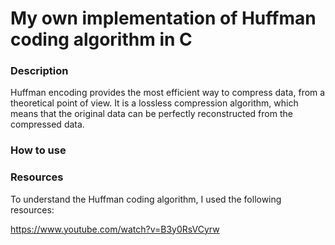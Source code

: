 # My own implementation of Huffman coding algorithm in C

### Description
Huffman encoding provides the most efficient way to compress data, from a theoretical point of view. It is a lossless compression algorithm, which means that the original data can be perfectly reconstructed from the compressed data.

### How to use

### Resources
To understand the Huffman coding algorithm, I used the following resources:

https://www.youtube.com/watch?v=B3y0RsVCyrw